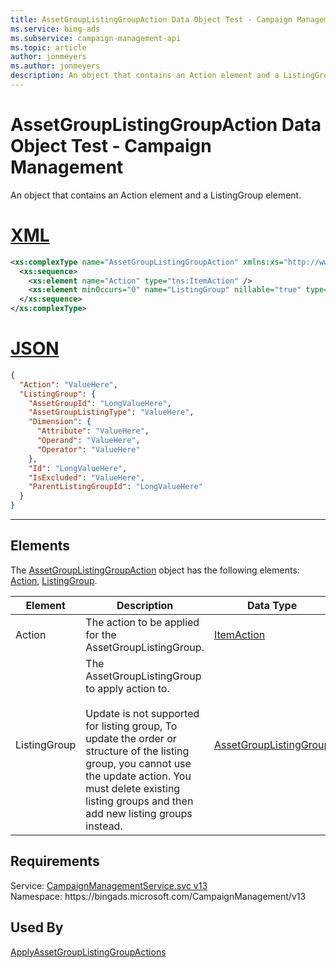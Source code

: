 ```yaml
---
title: AssetGroupListingGroupAction Data Object Test - Campaign Management
ms.service: bing-ads
ms.subservice: campaign-management-api
ms.topic: article
author: jonmeyers
ms.author: jonmeyers
description: An object that contains an Action element and a ListingGroup element.(test)
---
```

# AssetGroupListingGroupAction Data Object Test - Campaign Management
An object that contains an Action element and a ListingGroup element.

# [XML](#tab/xml)

```xml
<xs:complexType name="AssetGroupListingGroupAction" xmlns:xs="http://www.w3.org/2001/XMLSchema">
  <xs:sequence>
    <xs:element name="Action" type="tns:ItemAction" />
    <xs:element minOccurs="0" name="ListingGroup" nillable="true" type="tns:AssetGroupListingGroup" />
  </xs:sequence>
</xs:complexType>
```

# [JSON](#tab/json)

```json
{
  "Action": "ValueHere",
  "ListingGroup": {
    "AssetGroupId": "LongValueHere",
    "AssetGroupListingType": "ValueHere",
    "Dimension": {
      "Attribute": "ValueHere",
      "Operand": "ValueHere",
      "Operator": "ValueHere"
    },
    "Id": "LongValueHere",
    "IsExcluded": "ValueHere",
    "ParentListingGroupId": "LongValueHere"
  }
}
```

-----

## <a name="elements"></a>Elements

The [AssetGroupListingGroupAction](assetgrouplistinggroupaction.md) object has the following elements: [Action](#action), [ListingGroup](#listinggroup).

|Element|Description|Data Type|
|-----------|---------------|-------------|
|<a name="action"></a>Action|The action to be applied for the AssetGroupListingGroup.|[ItemAction](itemaction.md)|
|<a name="listinggroup"></a>ListingGroup|The AssetGroupListingGroup to apply action to. <br /><br />Update is not supported for listing group, To update the order or structure of the listing group, you cannot use the update action. You must delete existing listing groups and then add new listing groups instead. |[AssetGroupListingGroup](assetgrouplistinggroup.md)|

## Requirements
Service: [CampaignManagementService.svc v13](https://campaign.api.bingads.microsoft.com/Api/Advertiser/CampaignManagement/v13/CampaignManagementService.svc)  
Namespace: https\://bingads.microsoft.com/CampaignManagement/v13  

## Used By
[ApplyAssetGroupListingGroupActions](applyassetgrouplistinggroupactions.md)  
